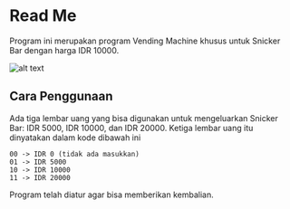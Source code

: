 # Read Me

Program ini merupakan program Vending Machine khusus untuk Snicker Bar dengan harga IDR 10000.

![alt text](https://compote.slate.com/images/20b150c6-6055-4c03-a158-2809bbf0deca.jpg)

## Cara Penggunaan

Ada tiga lembar uang yang bisa digunakan untuk mengeluarkan Snicker Bar: IDR 5000, IDR 10000, dan IDR 20000. Ketiga lembar uang itu dinyatakan dalam kode dibawah ini

```
00 -> IDR 0 (tidak ada masukkan)
01 -> IDR 5000
10 -> IDR 10000
11 -> IDR 20000
```

Program telah diatur agar bisa memberikan kembalian.

